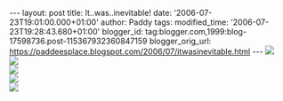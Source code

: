 \-\-- layout: post title: It..was..inevitable! date:
\'2006-07-23T19:01:00.000+01:00\' author: Paddy tags: modified\_time:
\'2006-07-23T19:28:43.680+01:00\' blogger\_id:
tag:blogger.com,1999:blog-17598736.post-115367932360847159
blogger\_orig\_url:
https://paddeesplace.blogspot.com/2006/07/itwasinevitable.html \-\--
[![](https://photos1.blogger.com/blogger/7081/1699/320/2006_0723Image0008.jpg)](https://photos1.blogger.com/blogger/7081/1699/1600/2006_0723Image0008.jpg)\
[![](https://photos1.blogger.com/blogger/7081/1699/320/2006_0723Image0016.jpg)](https://photos1.blogger.com/blogger/7081/1699/1600/2006_0723Image0016.jpg)\
[![](https://photos1.blogger.com/blogger/7081/1699/320/2006_0723Image0013.jpg)](https://photos1.blogger.com/blogger/7081/1699/1600/2006_0723Image0013.jpg)\
[![](https://photos1.blogger.com/blogger/7081/1699/320/2006_0723Image0021.jpg)](https://photos1.blogger.com/blogger/7081/1699/1600/2006_0723Image0021.jpg)\
[![](https://photos1.blogger.com/blogger/7081/1699/320/2006_0723Image0020.jpg)](https://photos1.blogger.com/blogger/7081/1699/1600/2006_0723Image0020.jpg)
